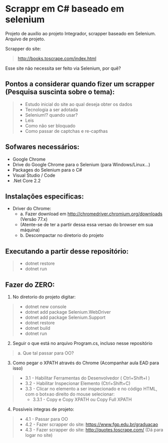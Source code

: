 # Scrappr em C# baseado em selenium

Projeto de auxílio ao projeto Integrador, scrapper baseado em Selenium.
Arquivo de projeto.

Scrapper do site:
> http://books.toscrape.com/index.html

Esse site não necessita ser feito via Selenium, por quê?

## Pontos a considerar quando fizer um scrapper (Pesquisa suscinta sobre o tema):
> - Estudo inicial do site ao qual deseja obter os dados
> - Tecnologia a ser adotada
> - Selenium!? quando usar? 
> - Leis 
> - Como não ser bloquado
> - Como passar de captchas e re-capthas

## Sofwares necessários:
- Google Chrome
- Drive do Google Chrome para o Selenium (para Windows/Linux...)
- Packages do Selenium para o C#
- Visual Studio / Code
- .Net Core 2.2

## Instalações especificas:
- Driver do Chrome:
    - a. Fazer download em http://chromedriver.chromium.org/downloads (Versão 77.x)
    -    (Atente-se de ter a partir dessa essa versao do browser em sua máquina)
    - b. Descompactar no diretorio do projeto

## Executando a partir desse repositório:
> - dotnet restore
> - dotnet run

## Fazer do ZERO:

1. No diretorio do projeto digitar:
> - dotnet new console
> - dotnet add package Selenium.WebDriver 
> - dotnet add package Selenium.Support 
> - dotnet restore
> - dotnet build
> - dotnet run

2. Seguir o que está no arquivo Program.cs, incluso nesse repositório
> a. Que tal passar para OO?

3. Como pegar o XPATH através do Chrome (Acompanhar aula EAD para isso)
> - 3.1 - Habilitar Ferramentas do Desenvolvedor ( Ctrl+Shift+I )
> - 3.2 - Habilitar Inspecionar Elemento (Ctrl+Shift+C)
> - 3.3 - Clicar no elemento a ser inspecionado e no código HTML, com o bot±ao direito do mouse selecionar:
>   - 3.3.1 - Copy e Copy XPATH ou Copy Full XPATH 

4. Possíveis integras de projeto:
> - 4.1 - Passar para OO
> - 4.2 - Fazer scrapper do site: https://www.fgp.edu.br/graduacao
> - 4.3 - Fazer scrapper do site: http://quotes.toscrape.com/ (Dá para logar no site)



